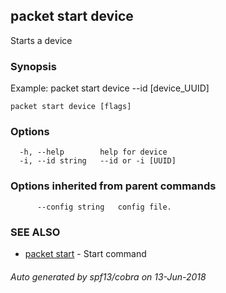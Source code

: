 ## packet start device

Starts a device

### Synopsis

Example:
  packet start device --id [device_UUID]

```
packet start device [flags]
```

### Options

```
  -h, --help        help for device
  -i, --id string   --id or -i [UUID]
```

### Options inherited from parent commands

```
      --config string   config file.
```

### SEE ALSO

* [packet start](packet_start.md)	 - Start command

###### Auto generated by spf13/cobra on 13-Jun-2018
